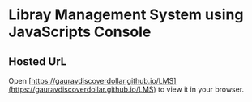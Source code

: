 # Libray Management System using JavaScripts Console

## Hosted UrL
Open [https://gauravdiscoverdollar.github.io/LMS](https://gauravdiscoverdollar.github.io/LMS) to view it in your browser.
